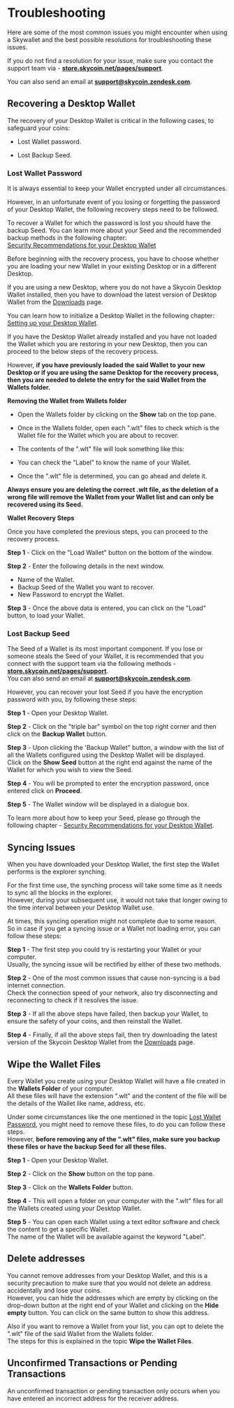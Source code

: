 # Troubleshooting

Here are some of the most common issues you might encounter when using a Skywallet and the best possible resolutions for troubleshooting these issues. 

If you do not find a resolution for your issue, make sure you contact the support team via - **[store.skycoin.net/pages/support](store.skycoin.net/pages/support)**.

You can also send an email at **support@skycoin.zendesk.com**.

## Recovering a Desktop Wallet

The recovery of your Desktop Wallet is critical in the following cases, to safeguard your coins:

* Lost Wallet password.

* Lost Backup Seed.

### <a name="Lost_Wallet_pwd"></a> Lost Wallet Password

It is always essential to keep your Wallet encrypted under all circumstances. 

However, in an unfortunate event of you losing or forgetting the password of your Desktop Wallet, the following recovery steps need to be followed.

To recover a Wallet for which the password is lost you should have the backup Seed. You can learn more about your Seed and the recommended backup methods in the following chapter:  
[Security Recommendations for your Desktop Wallet]()

Before beginning with the recovery process, you have to choose whether you are loading your new Wallet in your existing Desktop or in a different Desktop.

If you are using a new Desktop, where you do not have a Skycoin Desktop Wallet installed, then you have to download the latest version of Desktop Wallet from the [Downloads](https://www.skycoin.net/downloads) page.

You can learn how to initialize a Desktop Wallet in the following chapter:  
[Setting up your Desktop Wallet]().

If you have the Desktop Wallet already installed and you have not loaded the Wallet which you are restoring in your new Desktop, then you can proceed to the below steps of the recovery process.

However, **if you have previously loaded the said Wallet to your new Desktop or if you are using the same Desktop for the recovery process, then you are needed to delete the entry for the said Wallet from the Wallets folder.**

**Removing the Wallet from Wallets folder**

* Open the Wallets folder by clicking on the **Show** tab on the top pane.  
<Screenshot of the show tab>

* Once in the Wallets folder, open each ".wlt" files to check which is the Wallet file for the Wallet which you are about to recover.

* The contents of the ".wlt" file will look something like this:
<Screenshot of the wlt file content>

* You can check the "Label" to know the name of your Wallet.

* Once the ".wlt" file is determined, you can go ahead and delete it. 

**Always ensure you are deleting the correct .wlt file, as the deletion of a wrong file will remove the Wallet from your Wallet list and can only be recovered using its Seed.**

**Wallet Recovery Steps**

Once you have completed the previous steps, you can proceed to the recovery process.

**Step 1** -  Click on the "Load Wallet" button on the bottom of the window.

**Step 2** - Enter the following details in the next window.  
* Name of the Wallet.
* Backup Seed of the Wallet you want to recover.
* New Password to encrypt the Wallet.
<Screenshot of the entered values in the load wallet window>

**Step 3** - Once the above data is entered, you can click on the "Load" button, to load your Wallet.

### Lost Backup Seed

The Seed of a Wallet is its most important component. If you lose or someone steals the Seed of your Wallet, it is recommended that you connect with the support team via the following methods -  
**[store.skycoin.net/pages/support](store.skycoin.net/pages/support)**.  
You can also send an email at **support@skycoin.zendesk.com**.

However, you can recover your lost Seed if you have the encryption password with you, by following these steps:

**Step 1** - Open your Desktop Wallet.

**Step 2** - Click on the "triple bar" symbol on the top right corner and then click on the **Backup Wallet** button.
<Screenshot of the window highlighting the triple bar symbol>

**Step 3** - Upon clicking the 'Backup Wallet" button, a window with the list of all the Wallets configured using the Desktop Wallet will be displayed.  
Click on the **Show Seed** button at the right end against the name of the Wallet for which you wish to view the Seed.
<Screenshot of the window>

**Step 4** - You will be prompted to enter the encryption password, once entered click on **Proceed**.

**Step 5** - The Wallet window will be displayed in a dialogue box.

To learn more about how to keep your Seed, please go through the following chapter - [Security Recommendations for your Desktop Wallet]().

## Syncing Issues

When you have downloaded your Desktop Wallet, the first step the Wallet performs is the explorer synching.

For the first time use, the synching process will take some time as it needs to sync all the blocks in the explorer.  
However, during your subsequent use, it would not take that longer owing to the time interval between your Desktop Wallet use.

At times, this syncing operation might not complete due to some reason.  
So in case if you get a syncing issue or a Wallet not loading error, you can follow these steps:

**Step 1** - The first step you could try is restarting your Wallet or your computer.  
Usually, the syncing issue will be rectified by either of these two methods.

**Step 2** - One of the most common issues that cause non-syncing is a bad internet connection.  
Check the connection speed of your network, also try disconnecting and reconnecting to check if it resolves the issue.

**Step 3** - If all the above steps have failed, then backup your Wallet, to ensure the safety of your coins, and then reinstall the Wallet.

**Step 4** - Finally, if all the above steps fail, then try downloading the latest version of the Skycoin Desktop Wallet from the [Downloads](https://www.skycoin.net/downloads) page.

## Wipe the Wallet Files

Every Wallet you create using your Desktop Wallet will have a file created in the **Wallets Folder** of your computer.  
All these files will have the extension ".wlt" and the content of the file will be the details of the Wallet like name, address, etc.

Under some circumstances like the one mentioned in the topic [Lost Wallet Password](Lost_Wallet_pwd), you might need to remove these files, to do you can follow these steps.  
However, **before removing any of the ".wlt" files, make sure you backup these files or have the backup Seed for all these files.**

**Step 1** - Open your Desktop Wallet.

**Step 2** - Click on the **Show** button on the top pane.

**Step 3** - Click on the **Wallets Folder** button.

**Step 4** - This will open a folder on your computer with the ".wlt" files for all the Wallets created using your Desktop Wallet.

**Step 5** - You can open each Wallet using a text editor software and check the content to get a specific Wallet.  
The name of the Wallet will be available against the keyword "Label".

## Delete addresses

You cannot remove addresses from your Desktop Wallet, and this is a security precaution to make sure that you would not delete an address accidentally and lose your coins.  
However, you can hide the addresses which are empty by clicking on the drop-down button at the right end of your Wallet and clicking on the **Hide empty** button. You can click on the same button to show this address.

Also if you want to remove a Wallet from your list, you can opt to delete the ".wlt" file of the said Wallet from the Wallets folder.  
The steps for this is explained in the topic **Wipe the Wallet Files**.

## Unconfirmed Transactions or Pending Transactions

An unconfirmed transaction or pending transaction only occurs when you have entered an incorrect address for the receiver address.
